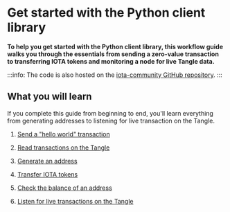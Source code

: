 # Get started with the Python client library

**To help you get started with the Python client library, this workflow guide walks you through the essentials from sending a zero-value transaction to transferring IOTA tokens and monitoring a node for live Tangle data.**

:::info:
The code is also hosted on the [iota-community GitHub repository](https://github.com/iota-community/python-iota-workshop).
:::

## What you will learn

If you complete this guide from beginning to end, you'll learn everything from generating addresses to listening for live transaction on the Tangle.

1. [Send a "hello world" transaction](../python/send-your-first-bundle.md)

2. [Read transactions on the Tangle](../python/read-transactions.md)

3. [Generate an address](../python/generate-an-address.md)

4. [Transfer IOTA tokens](../python/transfer-iota-tokens.md)

5. [Check the balance of an address](../python/check-balance.md)

6. [Listen for live transactions on the Tangle](../python/listen-for-transactions.md)
